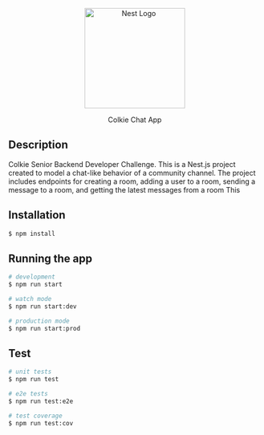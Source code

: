 <p align="center">
  <a href="http://nestjs.com/" target="blank"><img src="https://nestjs.com/img/logo-small.svg" width="200" alt="Nest Logo" /></a>
</p>

  <p align="center">Colkie Chat App</p>

## Description

Colkie Senior Backend Developer Challenge. This is a Nest.js project created to model a chat-like behavior of a community channel. The project includes endpoints for creating a room, adding a user to a room, sending a message to a room, and getting the latest messages from a room
This
## Installation

```bash
$ npm install
```

## Running the app

```bash
# development
$ npm run start

# watch mode
$ npm run start:dev

# production mode
$ npm run start:prod
```

## Test

```bash
# unit tests
$ npm run test

# e2e tests
$ npm run test:e2e

# test coverage
$ npm run test:cov
```
